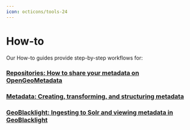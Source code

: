 ```yaml
---
icon: octicons/tools-24
---
```


# How-to

Our How-to guides provide step-by-step workflows for:

### [**Repositories:** How to share your metadata on OpenGeoMetadata](../share-on-ogm)

### [**Metadata:** Creating, transforming, and structuring metadata](../upgrade-metadata)

### [**GeoBlacklight:** Ingesting to Solr and viewing metadata in GeoBlacklight](../index-in-solr)